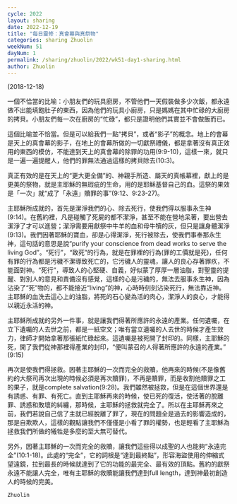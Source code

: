 ```yaml
---
cycle: 2022
layout: sharing
date: 2022-12-19
title: "每日靈修：真會幕與真祭物"
categories: sharing Zhuolin
weekNum: 51
dayNum: 1
permalink: /sharing/zhuolin/2022/wk51-day1-sharing.html
author: Zhuolin
---
```

(2018-12-18)

一個不恰當的比喻：小朋友們的玩具廚房，不管他們一天假裝做多少次飯，都永遠做不出能填飽肚子的東西，因為他們的玩具小廚房，只是媽媽在其中忙碌的大廚房的拷貝。小朋友們每一次在廚房的“忙碌”，都只是證明他們其實並不會做飯而已。  

這個比喻並不恰當。但是可以給我們一點“拷貝”，或者“影子”的概念。地上的會幕是天上的真會幕的影子，在地上的會幕所做的一切獻祭禮儀，都是拿著沒有真正效用的東西的模仿，不能達到天上的真會幕的除罪的功用(9:9-10)，這樣一來，就只是一遍一遍提醒人，他們的罪無法通過這樣的拷貝除去(10:3)。  

真正有效的是在天上的“更大更全備”的、神親手所造、屬天的真帳幕裡，獻上的是更美的祭物，就是主耶穌的無瑕疵的生命，用的是耶穌基督自己的血。這祭的果效是「一次」就“成了「永遠」贖罪的事”(9:12、9:23-27)。  

主耶穌所成就的，首先是潔淨我們的心、除去死行，使我們得以服事永生神(9:14)。在舊約裡，凡是碰觸了死屍的都不潔淨，甚至不能在營地呆著，要出營去潔淨了才可以進營；潔淨需要用獻祭中牛羊的血和母牛犢的灰，但只是讓身體潔淨(9:13)。我們因著耶穌的寶血，卻是心得潔淨，死行被除去，使我們事奉那永生神，這句話的意思是說“purify your conscience from dead works to serve the living God”。“死行”，“致死”的行為，就是在罪裡的行為(罪的工價就是死)，任何有罪的行為都是污穢不潔導致死亡的，它污穢人的靈魂，讓人的良心存著罪疚，不能面對神。“死行”，導致人的心堅硬、自義，好似蒙了厚厚一層油脂，對聖靈的提醒、對別人的意見和責備沒有感覺，這樣的心是污穢的，無法去服事永生神，因為沾染了“死”物的，都不能接近“living”的神，心時時刻刻沾染死行，無法靠近神。主耶穌的血洗去這心上的油脂，將死的石心變為活的肉心，潔淨人的良心，才能得以親近永活的神。  

主耶穌所成就的另外一件事，就是讓我們得著所應許的永遠的產業。任何遺囑，在立下遺囑的人去世之前，都是一紙空文；唯有當立遺囑的人去世的時候才產生效力，律師才開始拿著那張紙忙碌起來。這遺囑是被死開了封印的。同樣，主耶穌的死，開了我們從神那裡得產業的封印，“便叫蒙召的人得著所應許的永遠的產業。” (9:15)  

再次是使我們得拯救。因著主耶穌的一次而完全的救贖，他再來的時候(不是像舊約的大祭司再次出現的時候必須是再次贖罪)，不再是贖罪，而是收割他贖罪之工的果子，就是complete salvation(9:28)。我們雖然被拯救，但是在這個世界還是有誘惑、有罪、有死亡。直到主耶穌再來的時候，使已死的復活，使活著的脫離罪、誘惑和敗壞的糾纏，那時候，主耶穌的拯救就完全了。所以在主耶穌再來之前，我們若說自己信了主就已經脫離了罪了，現在的問題全是過去的影響造成的，那是自欺欺人，這樣的觀點讓我們不僅僅是小看了罪的權勢，也是輕看了主耶穌為拯救我們所做的犧牲是多麼的至大無可替代。  

另外，因著主耶穌的一次而完全的救贖，讓我們這些得以成聖的人也能夠“永遠完全”(10:1-18)。此處的“完全”，它的詞根是“達到最終點”，形容海盜使用的伸縮式望遠鏡，拉到最長的時候就達到了它的功能的最完全、最有效的頂點。舊約的獻祭永遠不能讓人完全，唯有主耶穌的救贖能讓我們達到full length，達到神最初創造人的時候的完美。  

`Zhuolin`  

